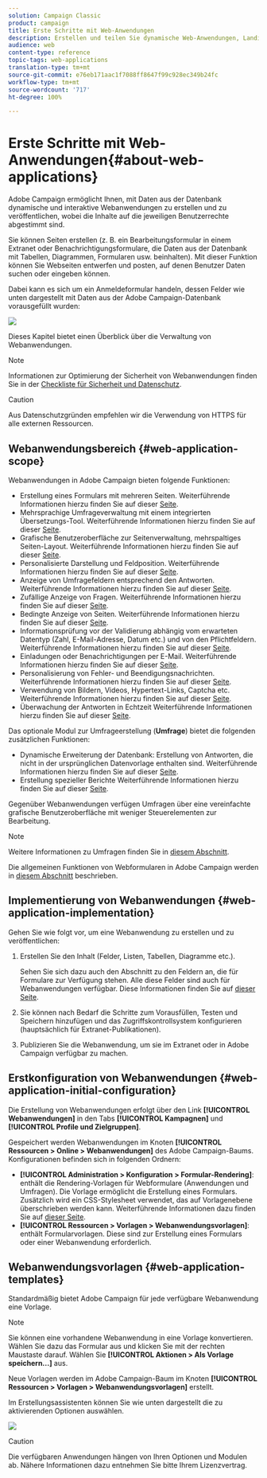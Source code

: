 ```yaml
---
solution: Campaign Classic
product: campaign
title: Erste Schritte mit Web-Anwendungen
description: Erstellen und teilen Sie dynamische Web-Anwendungen, Landingpages und Umfragen
audience: web
content-type: reference
topic-tags: web-applications
translation-type: tm+mt
source-git-commit: e76eb171aac1f7088ff8647f99c928ec349b24fc
workflow-type: tm+mt
source-wordcount: '717'
ht-degree: 100%

---
```



# Erste Schritte mit Web-Anwendungen{#about-web-applications}

Adobe Campaign ermöglicht Ihnen, mit Daten aus der Datenbank dynamische und interaktive Webanwendungen zu erstellen und zu veröffentlichen, wobei die Inhalte auf die jeweiligen Benutzerrechte abgestimmt sind.

Sie können Seiten erstellen (z. B. ein Bearbeitungsformular in einem Extranet oder Benachrichtigungsformulare, die Daten aus der Datenbank mit Tabellen, Diagrammen, Formularen usw. beinhalten). Mit dieser Funktion können Sie Webseiten entwerfen und posten, auf denen Benutzer Daten suchen oder eingeben können.

Dabei kann es sich um ein Anmeldeformular handeln, dessen Felder wie unten dargestellt mit Daten aus der Adobe Campaign-Datenbank vorausgefüllt wurden:

![](assets/webapp_form_sample.png)

Dieses Kapitel bietet einen Überblick über die Verwaltung von Webanwendungen.

>[!NOTE]
>
>Informationen zur Optimierung der Sicherheit von Webanwendungen finden Sie in der [Checkliste für Sicherheit und Datenschutz](https://helpx.adobe.com/de/campaign/kb/acc-security.html).

>[!CAUTION]
>
>Aus Datenschutzgründen empfehlen wir die Verwendung von HTTPS für alle externen Ressourcen.

## Webanwendungsbereich {#web-application-scope}

Webanwendungen in Adobe Campaign bieten folgende Funktionen:

* Erstellung eines Formulars mit mehreren Seiten. Weiterführende Informationen hierzu finden Sie auf dieser [Seite](../../web/using/about-web-forms.md).
* Mehrsprachige Umfrageverwaltung mit einem integrierten Übersetzungs-Tool. Weiterführende Informationen hierzu finden Sie auf dieser [Seite](../../web/using/translating-a-web-application.md).
* Grafische Benutzeroberfläche zur Seitenverwaltung, mehrspaltiges Seiten-Layout. Weiterführende Informationen hierzu finden Sie auf dieser [Seite](../../web/using/designing-a-web-application.md).
* Personalisierte Darstellung und Feldposition. Weiterführende Informationen hierzu finden Sie auf dieser [Seite](../../web/using/editing-content.md#adding-personalization-content).
* Anzeige von Umfragefeldern entsprechend den Antworten. Weiterführende Informationen hierzu finden Sie auf dieser [Seite](../../web/using/form-rendering.md#defining-fields-conditional-display).
* Zufällige Anzeige von Fragen. Weiterführende Informationen hierzu finden Sie auf dieser [Seite](../../web/using/building-a-survey.md#adding-questions).
* Bedingte Anzeige von Seiten. Weiterführende Informationen hierzu finden Sie auf dieser [Seite](../../web/using/defining-web-forms-page-sequencing.md#conditional-page-display).
* Informationsprüfung vor der Validierung abhängig vom erwarteten Datentyp (Zahl, E-Mail-Adresse, Datum etc.) und von den Pflichtfeldern. Weiterführende Informationen hierzu finden Sie auf dieser [Seite](../../web/using/form-rendering.md#defining-control-settings).
* Einladungen oder Benachrichtigungen per E-Mail. Weiterführende Informationen hierzu finden Sie auf dieser [Seite](../../web/using/publishing-a-web-form.md#delivering-a-form-via-email).
* Personalisierung von Fehler- und Beendigungsnachrichten. Weiterführende Informationen hierzu finden Sie auf dieser [Seite](../../web/using/defining-web-forms-properties.md#setting-up-an-error-page).
* Verwendung von Bildern, Videos, Hypertext-Links, Captcha etc. Weiterführende Informationen hierzu finden Sie auf dieser [Seite](../../web/using/editing-content.md).
* Überwachung der Antworten in Echtzeit Weiterführende Informationen hierzu finden Sie auf dieser [Seite](../../web/using/publish--track-and-use-collected-data.md#response-tracking).

Das optionale Modul zur Umfrageerstellung (**Umfrage**) bietet die folgenden zusätzlichen Funktionen:

* Dynamische Erweiterung der Datenbank: Erstellung von Antworten, die nicht in der ursprünglichen Datenvorlage enthalten sind. Weiterführende Informationen hierzu finden Sie auf dieser [Seite](../../web/using/managing-answers.md#storing-collected-answers).
* Erstellung spezieller Berichte Weiterführende Informationen hierzu finden Sie auf dieser [Seite](../../web/using/publish--track-and-use-collected-data.md#reports-on-surveys).

Gegenüber Webanwendungen verfügen Umfragen über eine vereinfachte grafische Benutzeroberfläche mit weniger Steuerelementen zur Bearbeitung.

>[!NOTE]
>
>Weitere Informationen zu Umfragen finden Sie in [diesem Abschnitt](../../web/using/about-surveys.md).
>
>Die allgemeinen Funktionen von Webformularen in Adobe Campaign werden in [diesem Abschnitt](../../web/using/about-web-forms.md) beschrieben.

## Implementierung von Webanwendungen {#web-application-implementation}

Gehen Sie wie folgt vor, um eine Webanwendung zu erstellen und zu veröffentlichen:

1. Erstellen Sie den Inhalt (Felder, Listen, Tabellen, Diagramme etc.).

   Sehen Sie sich dazu auch den Abschnitt zu den Feldern an, die für Formulare zur Verfügung stehen. Alle diese Felder sind auch für Webanwendungen verfügbar. Diese Informationen finden Sie auf [dieser Seite](../../web/using/adding-fields-to-a-web-form.md).

1. Sie können nach Bedarf die Schritte zum Vorausfüllen, Testen und Speichern hinzufügen und das Zugriffskontrollsystem konfigurieren (hauptsächlich für Extranet-Publikationen).
1. Publizieren Sie die Webanwendung, um sie im Extranet oder in Adobe Campaign verfügbar zu machen.

## Erstkonfiguration von Webanwendungen {#web-application-initial-configuration}

Die Erstellung von Webanwendungen erfolgt über den Link **[!UICONTROL Webanwendungen]** in den Tabs **[!UICONTROL Kampagnen]** und **[!UICONTROL Profile und Zielgruppen]**.

Gespeichert werden Webanwendungen im Knoten **[!UICONTROL Ressourcen > Online > Webanwendungen]** des Adobe Campaign-Baums. Konfigurationen befinden sich in folgenden Ordnern:

* **[!UICONTROL Administration > Konfiguration > Formular-Rendering]**: enthält die Rendering-Vorlagen für Webformulare (Anwendungen und Umfragen). Die Vorlage ermöglicht die Erstellung eines Formulars. Zusätzlich wird ein CSS-Stylesheet verwendet, das auf Vorlagenebene überschrieben werden kann. Weiterführende Informationen dazu finden Sie auf [dieser Seite](../../web/using/form-rendering.md#selecting-the-form-rendering-template).
* **[!UICONTROL Ressourcen > Vorlagen > Webanwendungsvorlagen]**: enthält Formularvorlagen. Diese sind zur Erstellung eines Formulars oder einer Webanwendung erforderlich.

## Webanwendungsvorlagen {#web-application-templates}

Standardmäßig bietet Adobe Campaign für jede verfügbare Webanwendung eine Vorlage.

>[!NOTE]
>
>Sie können eine vorhandene Webanwendung in eine Vorlage konvertieren. Wählen Sie dazu das Formular aus und klicken Sie mit der rechten Maustaste darauf. Wählen Sie **[!UICONTROL Aktionen > Als Vorlage speichern...]** aus.

Neue Vorlagen werden im Adobe Campaign-Baum im Knoten **[!UICONTROL Ressourcen > Vorlagen > Webanwendungsvorlagen]** erstellt.

Im Erstellungsassistenten können Sie wie unten dargestellt die zu aktivierenden Optionen auswählen.

![](assets/webapp_create_template.png)

>[!CAUTION]
>
>Die verfügbaren Anwendungen hängen von Ihren Optionen und Modulen ab. Nähere Informationen dazu entnehmen Sie bitte Ihrem Lizenzvertrag.

